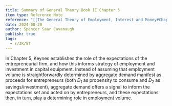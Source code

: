 ```yaml
---
title: Summary of General Theory Book II Chapter 5
item type: Reference Note
reference: "[[The General Theory of Employment, Interest and Money#Chapter 5 EXPECTATION AS DETERMINING OUTPUT AND EMPLOYMENT]]"
date: 2024-08-20
author: Spencer Saar Cavanaugh
publish: true
tags:
  - r/JK/GT
---
```

In Chapter 5, Keynes establishes the role of the expectations of the entrepreneurial firm, and how this informs strategy of employment and investment in capital equipment. Instead of assuming that employment volume is straightforwardly determined by aggregate demand manifest as proceeds for entrepreneurs (both $D_1$ as propensity to consume and $D_2$ as savings/investment), aggregate demand offers a signal to inform the expectations set and acted on by entrepreneurs, and these expectations then, in turn, play a determining role in employment volume.